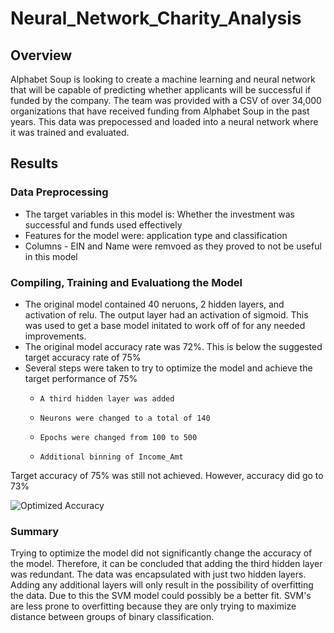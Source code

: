 # Neural_Network_Charity_Analysis

## Overview
Alphabet Soup is looking to create a machine learning and neural network that will be capable of predicting whether applicants will be successful if funded by the company. 
The team was provided with a CSV of over 34,000 organizations that have received funding from Alphabet Soup in the past years.  This data was prepocessed and loaded into a neural network where it was trained and evaluated. 

## Results

### Data Preprocessing

* The target variables in this model is: Whether the investment was successful and funds used effectively
* Features for the model were: application type and classification
* Columns - EIN and Name were remvoed as they proved to not be useful in this model

### Compiling, Training and Evaluationg the Model

* The original model contained 40 neruons, 2 hidden layers, and activation of relu.  The output layer had an activation of sigmoid.  This was used to get a base model initated to work off of for any needed improvements. 
* The original model accuracy rate was 72%.  This is below the suggested target accuracy rate of 75%
* Several steps were taken to try to optimize the model and achieve the target performance of 75%
  *     A third hidden layer was added
  *     Neurons were changed to a total of 140
  *     Epochs were changed from 100 to 500
  *     Additional binning of Income_Amt
 Target accuracy of 75% was still not achieved.  However, accuracy did go to 73%

![Optimized Accuracy](https://user-images.githubusercontent.com/90973718/151733434-e3ce0543-6bb4-495c-97fc-9fde7911f268.png)

  ### Summary
  
Trying to optimize the model did not significantly change the accuracy of the model.  Therefore, it can be concluded that adding the third hidden layer was redundant.  The data was encapsulated with just two hidden layers.  Adding any additional layers will only result in the possibility of overfitting the data.  Due to this the SVM model could possibly be a better fit. SVM's are less prone to overfitting because they are only trying to maximize distance between groups of binary classification.  




